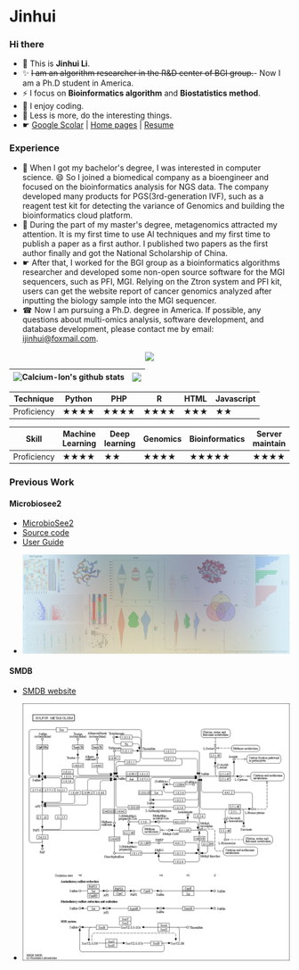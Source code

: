 # Jinhui
### Hi there 
- 🔭 This is  **Jinhui Li**.  
- ✨ ~~I am an algorithm researcher in the R&D center of BGI group.~~- Now I am a Ph.D student in America. 
- ⚡ I focus on **Bioinformatics algorithm** and **Biostatistics method**.
- 👋 I enjoy coding.
- 💬 Less is more, do the interesting things.
- ☛ [Google Scolar](https://scholar.google.com/citations?user=T4z1JAQAAAAJ&hl) | [Home pages](https://jinhuili-lab.github.io/) | [Resume](https://jinhuili-lab.github.io/resume/)
### Experience
- 🤔 When I got my bachelor's degree, I was interested in computer science. 😄 So I joined a biomedical company as a bioengineer and focused on the bioinformatics analysis for NGS data. The company developed many products for PGS(3rd-generation IVF), such as a reagent test kit for detecting the variance of Genomics and building the bioinformatics cloud platform.
- 👯 During the part of my master's degree, metagenomics attracted my attention. It is my first time to use AI techniques and my first time to publish a paper as a first author. I published two papers as the first author finally and got the National Scholarship of China. 
- ☛ After that, I worked for the BGI group as a bioinformatics algorithms  researcher and developed some non-open source software for the MGI sequencers, such as PFI, MGI. Relying on the Ztron system and PFI kit, users can get the website report of cancer genomics analyzed after inputting the biology sample into the MGI sequencer. 
- ☎ Now I am pursuing a Ph.D. degree in America. If possible, any questions about multi-omics analysis, software development, and database development, please contact me by email: ijinhui@foxmail.com.
<center>
 
 <img align="center" src="https://raw.cachefly.998111.xyz/ymh0000123/ymh0000123/output/github-contribution-grid-snake.svg"/>
 
 |<img align="center" src="https://github-readme-stats.vercel.app/api?username=jinhuili-lab&show_icons=true&theme=buefy&hide_border=true" alt="Calcium-Ion's github stats" /> |<img align="center" src="https://github-readme-stats.vercel.app/api/top-langs/?username=jinhuili-lab&layout=compact&theme=buefy&hide_border=true&hide=html,css" /> |
| ------------- | ------------- |

|Technique|Python|PHP|R|HTML|Javascript|
|---|---|---|---|---|---|
|Proficiency|★★★★|★★★★|★★★★|★★★|★★|

|Skill|Machine Learning|Deep learning|Genomics|Bioinformatics|Server maintain|
|---|---|---|---|---|---|
|Proficiency|★★★★|★★|★★★★|★★★★★|★★★★|

</center>

### Previous Work 

#### Microbiosee2
- [MicrobioSee2 ](https://github.com/jinhuili-lab/MicrobioSee2/releases/tag/v2.0.2)
- [Source code](https://github.com/jinhuili-lab/MicrobioSee2/)
- [User Guide](https://microbiosee.github.io/)
* ![](https://github.com/jinhuili-lab/jinhuili-lab/blob/main/pic01.jpg)   
#### SMDB
- [SMDB website](https://smdb.gxu.edu.cn/)
* ![](https://github.com/jinhuili-lab/jinhuili-lab/blob/main/map00920.png)


